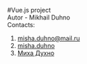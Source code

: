 #Vue.js project</br>
Autor - Mikhail Duhno</br>
Contacts:
1. misha.duhno@mail.ru
2. <a href="https://www.instagram.com/misha.duhno/">misha.duhno</a>
3. <a href="https://vk.com/mishadukhno">Миха Духно</a>

